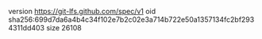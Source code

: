 version https://git-lfs.github.com/spec/v1
oid sha256:699d7da6a4b4c34f102e7b2c02e3a714b722e50a1357134fc2bf2934311dd403
size 26108
